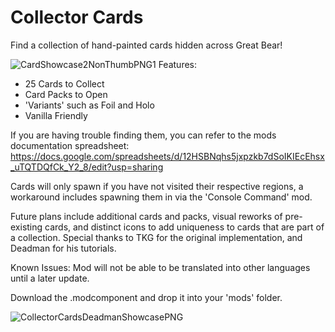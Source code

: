 # Collector Cards
Find a collection of hand-painted cards hidden across Great Bear!

![CardShowcase2NonThumbPNG1](https://github.com/Kaiusername/Collector-Cards/assets/82801252/63e34c9b-a7a6-498c-830f-40cef75a39a0)
Features:
- 25 Cards to Collect
- Card Packs to Open
- 'Variants' such as Foil and Holo
- Vanilla Friendly

If you are having trouble finding them, you can refer to the mods documentation spreadsheet: https://docs.google.com/spreadsheets/d/12HSBNqhs5jxpzkb7dSoIKIEcEhsx_uTQTDQfCk_Y2_8/edit?usp=sharing

Cards will only spawn if you have not visited their respective regions, a workaround includes spawning them in via the 'Console Command' mod.

Future plans include additional cards and packs, visual reworks of pre-existing cards, and distinct icons to add uniqueness to cards that are part of a collection.
Special thanks to TKG for the original implementation, and Deadman for his tutorials.

Known Issues: Mod will not be able to be translated into other languages until a later update.

Download the .modcomponent and drop it into your 'mods' folder.

![CollectorCardsDeadmanShowcasePNG](https://github.com/Kaiusername/Collector-Cards/assets/82801252/828b81a3-b6b3-4029-a8d6-5888f1a0b77c)
